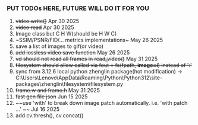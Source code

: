 ### PUT TODOs HERE, FUTURE WILL DO IT FOR YOU ###
1. ~~video.write()~~ Apr 30 2025
2. ~~video read~~ Apr 30 2025
3. Image class but C H W(should be H W C)
4. ~SSIM/PSNR/FID/... metrics implementations~ May 26 2025
5. save a list of images to gif(or video)
6. ~~add lossless video save function~~ May 26 2025
7. ~~vd should not read all frames in read_video()~~ May 31 2025
8. ~~filesystem should allow called via fout = fs(fpath, **image=i**) instead of ':'~~
9. sync from 3.12.6 local python zhenglin package(hot modification) -> C:\Users\Lenovo\AppData\Roaming\Python\Python312\site-packages\zhenglin\filesystem\filesystem.py
10. ~~frame.w and frame.h~~ May 31 2025
11. ~~fast gen file json~~ Jun 15 2025
12. ~~use 'with' to break down image patch automatically. i.e. 'with patch ...' ~~ Jul 16 2025
13. add cv.thresh(), cv.concat()
